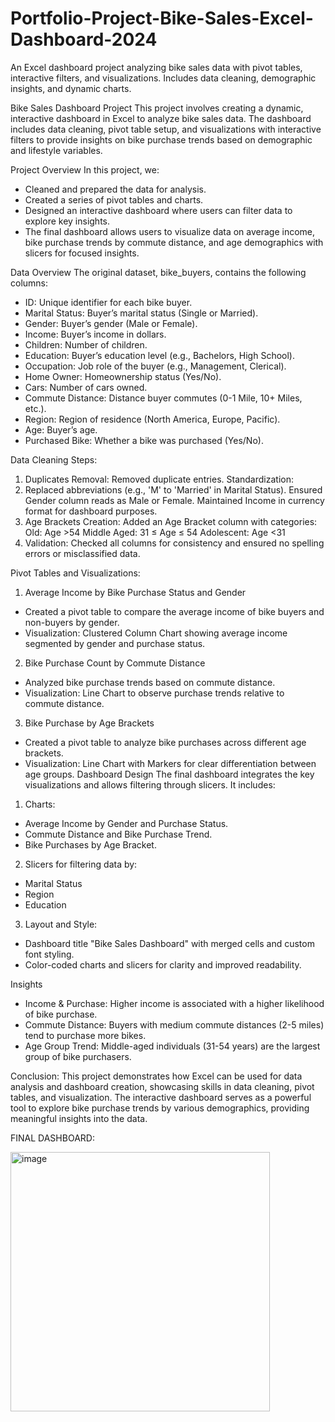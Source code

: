 # Portfolio-Project-Bike-Sales-Excel-Dashboard-2024
An Excel dashboard project analyzing bike sales data with pivot tables, interactive filters, and visualizations. Includes data cleaning, demographic insights, and dynamic charts.

Bike Sales Dashboard Project 
This project involves creating a dynamic, interactive dashboard in Excel to analyze bike sales data. The dashboard includes data cleaning, pivot table setup, and visualizations with interactive filters to provide insights on bike purchase trends based on demographic and lifestyle variables.

Project Overview
In this project, we:

- Cleaned and prepared the data for analysis.
- Created a series of pivot tables and charts.
- Designed an interactive dashboard where users can filter data to explore key insights.
- The final dashboard allows users to visualize data on average income, bike purchase trends by commute distance, and age demographics with slicers for focused insights.

Data Overview
The original dataset, bike_buyers, contains the following columns:

- ID: Unique identifier for each bike buyer.
- Marital Status: Buyer’s marital status (Single or Married).
- Gender: Buyer’s gender (Male or Female).
- Income: Buyer’s income in dollars.
- Children: Number of children.
- Education: Buyer’s education level (e.g., Bachelors, High School).
- Occupation: Job role of the buyer (e.g., Management, Clerical).
- Home Owner: Homeownership status (Yes/No).
- Cars: Number of cars owned.
- Commute Distance: Distance buyer commutes (0-1 Mile, 10+ Miles, etc.).
- Region: Region of residence (North America, Europe, Pacific).
- Age: Buyer’s age.
- Purchased Bike: Whether a bike was purchased (Yes/No).
  
Data Cleaning Steps:
1. Duplicates Removal: Removed duplicate entries.
Standardization:
2. Replaced abbreviations (e.g., 'M' to 'Married' in Marital Status).
Ensured Gender column reads as Male or Female.
Maintained Income in currency format for dashboard purposes.
3. Age Brackets Creation: Added an Age Bracket column with categories:
Old: Age >54
Middle Aged: 31 ≤ Age ≤ 54
Adolescent: Age <31
4. Validation: Checked all columns for consistency and ensured no spelling errors or misclassified data.
   
Pivot Tables and Visualizations: 
1. Average Income by Bike Purchase Status and Gender
- Created a pivot table to compare the average income of bike buyers and non-buyers by gender.
- Visualization: Clustered Column Chart showing average income segmented by gender and purchase status.
2. Bike Purchase Count by Commute Distance
- Analyzed bike purchase trends based on commute distance.
- Visualization: Line Chart to observe purchase trends relative to commute distance.
3. Bike Purchase by Age Brackets
- Created a pivot table to analyze bike purchases across different age brackets.
- Visualization: Line Chart with Markers for clear differentiation between age groups.
Dashboard Design
The final dashboard integrates the key visualizations and allows filtering through slicers. It includes:

1. Charts:
- Average Income by Gender and Purchase Status.
- Commute Distance and Bike Purchase Trend.
- Bike Purchases by Age Bracket.
  
2. Slicers for filtering data by:
- Marital Status
- Region
- Education

3. Layout and Style:
- Dashboard title "Bike Sales Dashboard" with merged cells and custom font styling.
- Color-coded charts and slicers for clarity and improved readability.

Insights
- Income & Purchase: Higher income is associated with a higher likelihood of bike purchase.
- Commute Distance: Buyers with medium commute distances (2-5 miles) tend to purchase more bikes.
- Age Group Trend: Middle-aged individuals (31-54 years) are the largest group of bike purchasers.

Conclusion: 
This project demonstrates how Excel can be used for data analysis and dashboard creation, showcasing skills in data cleaning, pivot tables, and visualization. The interactive dashboard serves as a powerful tool to explore bike purchase trends by various demographics, providing meaningful insights into the data.

FINAL DASHBOARD: 

<img width="415" alt="image" src="https://github.com/user-attachments/assets/ae6105e1-cd38-4ffc-8818-8bf83c02bc21">
